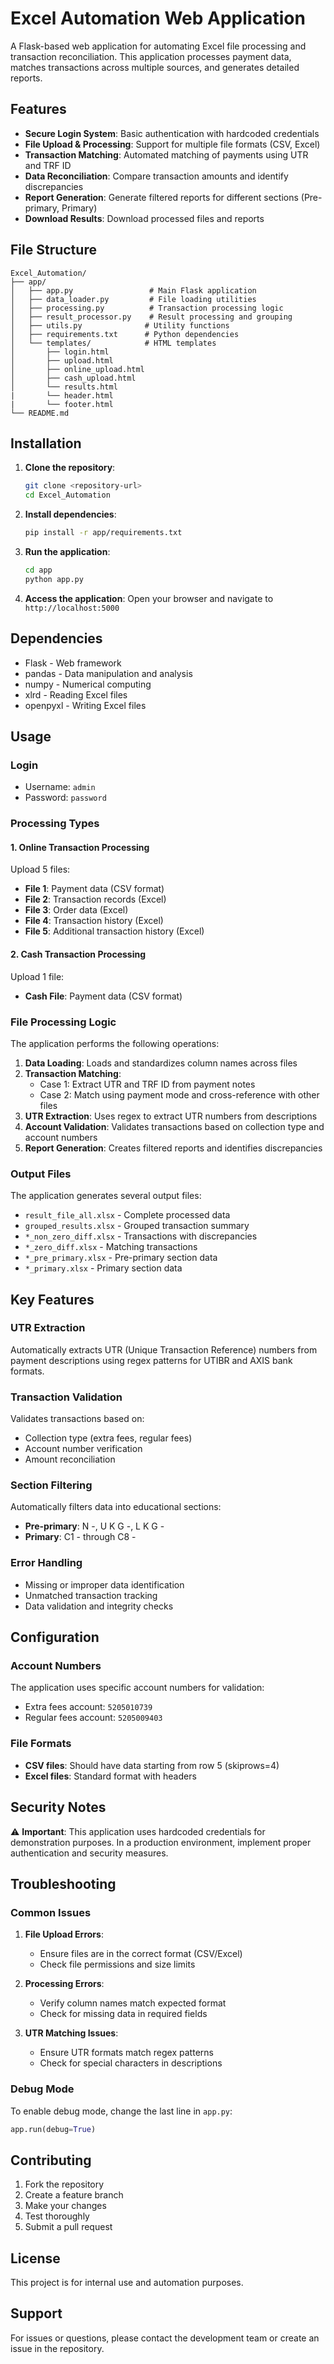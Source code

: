 # Excel Automation Web Application

A Flask-based web application for automating Excel file processing and transaction reconciliation. This application processes payment data, matches transactions across multiple sources, and generates detailed reports.

## Features

- **Secure Login System**: Basic authentication with hardcoded credentials
- **File Upload & Processing**: Support for multiple file formats (CSV, Excel)
- **Transaction Matching**: Automated matching of payments using UTR and TRF ID
- **Data Reconciliation**: Compare transaction amounts and identify discrepancies
- **Report Generation**: Generate filtered reports for different sections (Pre-primary, Primary)
- **Download Results**: Download processed files and reports

## File Structure

```
Excel_Automation/
├── app/
│   ├── app.py                 # Main Flask application
│   ├── data_loader.py         # File loading utilities
│   ├── processing.py          # Transaction processing logic
│   ├── result_processor.py    # Result processing and grouping
│   ├── utils.py              # Utility functions
│   ├── requirements.txt      # Python dependencies
│   └── templates/            # HTML templates
│       ├── login.html
│       ├── upload.html
│       ├── online_upload.html
│       ├── cash_upload.html
│       └── results.html
|       └── header.html
|       └── footer.html
└── README.md
```

## Installation

1. **Clone the repository**:
   ```bash
   git clone <repository-url>
   cd Excel_Automation
   ```

2. **Install dependencies**:
   ```bash
   pip install -r app/requirements.txt
   ```

3. **Run the application**:
   ```bash
   cd app
   python app.py
   ```

4. **Access the application**:
   Open your browser and navigate to `http://localhost:5000`

## Dependencies

- Flask - Web framework
- pandas - Data manipulation and analysis
- numpy - Numerical computing
- xlrd - Reading Excel files
- openpyxl - Writing Excel files

## Usage

### Login
- Username: `admin`
- Password: `password`

### Processing Types

#### 1. Online Transaction Processing
Upload 5 files:
- **File 1**: Payment data (CSV format)
- **File 2**: Transaction records (Excel)
- **File 3**: Order data (Excel)
- **File 4**: Transaction history (Excel)
- **File 5**: Additional transaction history (Excel)

#### 2. Cash Transaction Processing
Upload 1 file:
- **Cash File**: Payment data (CSV format)

### File Processing Logic

The application performs the following operations:

1. **Data Loading**: Loads and standardizes column names across files
2. **Transaction Matching**: 
   - Case 1: Extract UTR and TRF ID from payment notes
   - Case 2: Match using payment mode and cross-reference with other files
3. **UTR Extraction**: Uses regex to extract UTR numbers from descriptions
4. **Account Validation**: Validates transactions based on collection type and account numbers
5. **Report Generation**: Creates filtered reports and identifies discrepancies

### Output Files

The application generates several output files:

- `result_file_all.xlsx` - Complete processed data
- `grouped_results.xlsx` - Grouped transaction summary
- `*_non_zero_diff.xlsx` - Transactions with discrepancies
- `*_zero_diff.xlsx` - Matching transactions
- `*_pre_primary.xlsx` - Pre-primary section data
- `*_primary.xlsx` - Primary section data

## Key Features

### UTR Extraction
Automatically extracts UTR (Unique Transaction Reference) numbers from payment descriptions using regex patterns for UTIBR and AXIS bank formats.

### Transaction Validation
Validates transactions based on:
- Collection type (extra fees, regular fees)
- Account number verification
- Amount reconciliation

### Section Filtering
Automatically filters data into educational sections:
- **Pre-primary**: N -, U K G -, L K G -
- **Primary**: C1 - through C8 -

### Error Handling
- Missing or improper data identification
- Unmatched transaction tracking
- Data validation and integrity checks

## Configuration

### Account Numbers
The application uses specific account numbers for validation:
- Extra fees account: `5205010739`
- Regular fees account: `5205009403`

### File Formats
- **CSV files**: Should have data starting from row 5 (skiprows=4)
- **Excel files**: Standard format with headers

## Security Notes

⚠️ **Important**: This application uses hardcoded credentials for demonstration purposes. In a production environment, implement proper authentication and security measures.

## Troubleshooting

### Common Issues

1. **File Upload Errors**:
   - Ensure files are in the correct format (CSV/Excel)
   - Check file permissions and size limits

2. **Processing Errors**:
   - Verify column names match expected format
   - Check for missing data in required fields

3. **UTR Matching Issues**:
   - Ensure UTR formats match regex patterns
   - Check for special characters in descriptions

### Debug Mode

To enable debug mode, change the last line in `app.py`:
```python
app.run(debug=True)
```

## Contributing

1. Fork the repository
2. Create a feature branch
3. Make your changes
4. Test thoroughly
5. Submit a pull request

## License

This project is for internal use and automation purposes.

## Support

For issues or questions, please contact the development team or create an issue in the repository.